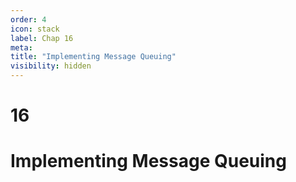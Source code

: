 ```yaml
---
order: 4
icon: stack
label: Chap 16
meta:
title: "Implementing Message Queuing"
visibility: hidden
---
```

# 16

# Implementing Message Queuing